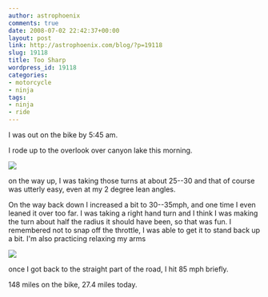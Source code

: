 ```yaml
---
author: astrophoenix
comments: true
date: 2008-07-02 22:42:37+00:00
layout: post
link: http://astrophoenix.com/blog/?p=19118
slug: 19118
title: Too Sharp
wordpress_id: 19118
categories:
- motorcycle
- ninja
tags:
- ninja
- ride
---
```


I was out on the bike by 5:45 am.

I rode up to the overlook over canyon lake this morning.

[![](/blog/wp-uploads/astrophoenix/2010/12/img_1315_compressed-300x225.jpg)](/blog/wp-uploads/astrophoenix/2010/12/img_1315_compressed.jpg)

on the way up, I was taking those turns at about 25--30 and that of course was utterly easy, even at my 2 degree lean angles.

On the way back down I increased a bit to 30--35mph, and one time I even leaned it over too far. I was taking a right hand turn and I think I was making the turn about half the radius it should have been, so that was fun. I remembered not to snap off the throttle, I was able to get it to stand back up a bit. I'm also practicing relaxing my arms

[![](/blog/wp-uploads/astrophoenix/2010/12/img_1317_compressed-300x225.jpg)](/blog/wp-uploads/astrophoenix/2010/12/img_1317_compressed.jpg)

once I got back to the straight part of the road, I hit 85 mph briefly.

148 miles on the bike, 27.4 miles today.
